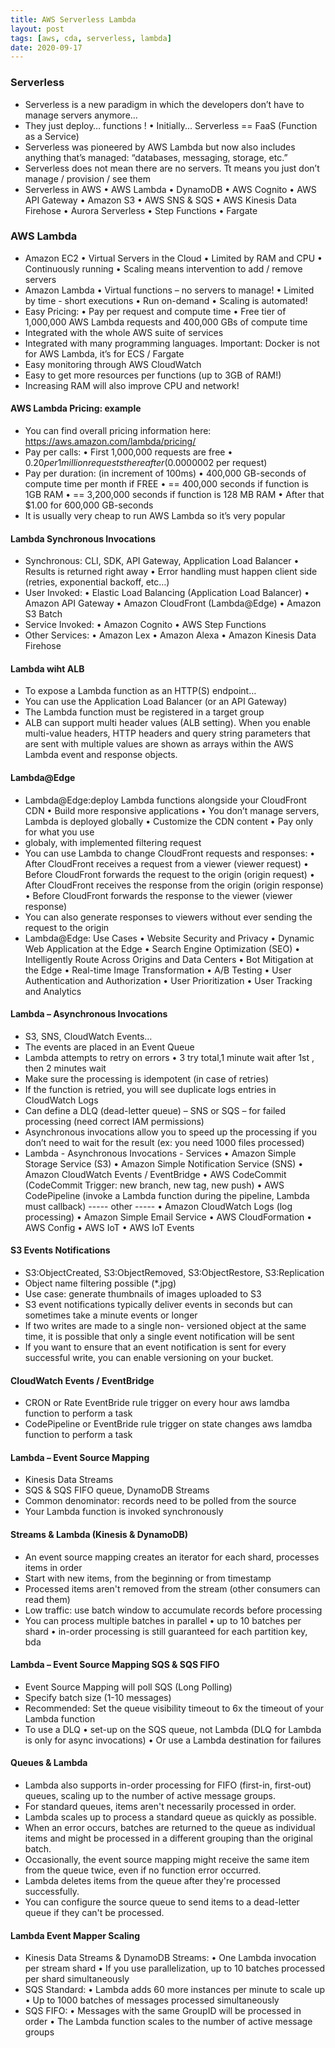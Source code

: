 ```yaml
---
title: AWS Serverless Lambda
layout: post
tags: [aws, cda, serverless, lambda]
date: 2020-09-17
---
```


### Serverless
-	Serverless is a new paradigm in which the developers don’t have to manage servers anymore…
-	They just deploy… functions !
•	Initially... Serverless == FaaS (Function as a Service)
-	Serverless was pioneered by AWS Lambda but now also includes anything that’s managed: “databases, messaging, storage, etc.”
-	Serverless does not mean there are no servers. Tt means you just don’t manage / provision / see them
- Serverless in AWS
•	AWS Lambda
•	DynamoDB
•	AWS Cognito
•	AWS API Gateway
•	Amazon S3
•	AWS SNS & SQS
•	AWS Kinesis Data Firehose
•	Aurora Serverless
•	Step Functions
•	Fargate
### AWS Lambda
- Amazon EC2
• Virtual Servers in the Cloud
• Limited by RAM and CPU
• Continuously running 
•	Scaling means intervention to add / remove servers
- Amazon Lambda
•	Virtual functions – no servers to manage!
•	Limited by time - short executions
•	Run on-demand
•	Scaling is automated!
- Easy Pricing:
•	Pay per request and compute time
•	Free tier of 1,000,000 AWS Lambda requests and 400,000 GBs of compute time
-	Integrated with the whole AWS suite of services
-	Integrated with many programming languages. Important: Docker is not for AWS Lambda, it’s for ECS / Fargate
-	Easy monitoring through AWS CloudWatch
-	Easy to get more resources per functions (up to 3GB of RAM!)
-	Increasing RAM will also improve CPU and network!
#### AWS Lambda Pricing: example
-	You can find overall pricing information here: https://aws.amazon.com/lambda/pricing/
-	Pay per calls:
•	First 1,000,000 requests are free
•	$0.20 per 1 million requests thereafter ($0.0000002 per request)
-	Pay per duration: (in increment of 100ms)
•	400,000 GB-seconds of compute time per month if FREE
•	== 400,000 seconds if function is 1GB RAM
•	== 3,200,000 seconds if function is 128 MB RAM
•	After that $1.00 for 600,000 GB-seconds
-	It is usually very cheap to run AWS Lambda so it’s very popular
#### Lambda Synchronous Invocations
-	Synchronous: CLI, SDK, API Gateway, Application Load Balancer
•	Results is returned right away
•	Error handling must happen client side (retries, exponential backoff, etc…)
-	User Invoked:
•	Elastic Load Balancing (Application Load Balancer)
•	Amazon API Gateway
•	Amazon CloudFront (Lambda@Edge)
•	Amazon S3 Batch
-	Service Invoked:
•	Amazon Cognito
•	AWS Step Functions
-	Other Services:
•	Amazon Lex
•	Amazon Alexa
•	Amazon Kinesis Data Firehose
#### Lambda wiht ALB
-	To expose a Lambda function as an HTTP(S) endpoint…
-	You can use the Application Load Balancer (or an API Gateway)
-	The Lambda function must be registered in a target group
- ALB can support multi header  values (ALB setting). When you enable multi-value headers, HTTP headers and query string parameters that are sent with multiple values are shown as arrays within the AWS Lambda event and response objects.
#### Lambda@Edge
-  Lambda@Edge:deploy Lambda functions alongside your CloudFront CDN
•	Build more responsive applications
•	You don’t manage servers, Lambda is deployed globally
•	Customize the CDN content
•	Pay only for what you use
- globaly, with implemented filtering request
- You can use Lambda to change CloudFront requests and responses:
•	After CloudFront receives a request from a viewer (viewer request)
•	Before CloudFront forwards the request to the origin (origin request)
•	After CloudFront receives the response from the origin (origin response)
•	Before CloudFront forwards the response to the viewer (viewer response)
- You can also generate responses to viewers without ever sending the request to the origin
- Lambda@Edge: Use Cases
•	Website Security and Privacy
•	Dynamic Web Application at the Edge
•	Search Engine Optimization (SEO)
•	Intelligently Route Across Origins and Data Centers
•	Bot Mitigation at the Edge
•	Real-time Image Transformation
•	A/B Testing
•	User Authentication and Authorization
•	User Prioritization
•	User Tracking and Analytics
#### Lambda – Asynchronous Invocations
- S3, SNS, CloudWatch Events…
-	The events are placed in an Event Queue
-	Lambda attempts to retry on errors
• 3 try total,1 minute wait after 1st , then 2 minutes wait
-	Make sure the processing is idempotent (in case of retries)
- If the function is retried, you will see duplicate logs entries in CloudWatch Logs
-	Can define a DLQ (dead-letter queue) – SNS or SQS – for failed processing (need correct IAM permissions)
-	Asynchronous invocations allow you to speed up the processing if you don’t need to wait for the result (ex: you need 1000 files processed)
- Lambda - Asynchronous Invocations - Services
•	Amazon Simple Storage Service (S3)
•	Amazon Simple Notification Service (SNS)
•	Amazon CloudWatch Events / EventBridge
•	AWS CodeCommit (CodeCommit Trigger: new branch, new tag, new push)
•	AWS CodePipeline (invoke a Lambda function during the pipeline, Lambda must callback)
----- other -----
•	Amazon CloudWatch Logs (log processing)
•	Amazon Simple Email Service
•	AWS CloudFormation
•	AWS Config
•	AWS IoT
•	AWS IoT Events

#### S3 Events Notifications
-	S3:ObjectCreated, S3:ObjectRemoved, S3:ObjectRestore, S3:Replication
-	Object name filtering possible (*.jpg)
-	Use case: generate thumbnails of images uploaded to S3
-	S3 event notifications typically deliver events
in seconds but can sometimes take a minute events or longer
-	If two writes are made to a single non- versioned object at the same time, it is possible that only a single event notification will be sent
-	If you want to ensure that an event notification is sent for every successful write, you can enable versioning on your bucket.
#### CloudWatch Events / EventBridge
- CRON or Rate EventBride rule trigger on every  hour aws lamdba function to perform a task
- CodePipeline or  EventBride rule trigger on state changes aws lamdba function to perform a task
#### Lambda – Event Source Mapping
- Kinesis Data Streams
-	SQS & SQS FIFO queue, DynamoDB Streams
-	Common denominator: records need to be polled from the source
-	Your Lambda function is invoked synchronously
#### Streams & Lambda	(Kinesis & DynamoDB)
- An event source mapping creates an iterator for each shard, processes items in order
-	Start with new items, from the beginning or from timestamp
-	Processed items aren't removed from the stream (other consumers can read them)
-	Low traffic: use batch window to accumulate records before processing
-	You can process multiple batches in parallel
•	up to 10 batches per shard
•	in-order processing is still guaranteed for each partition key,
bda
#### Lambda – Event Source Mapping SQS & SQS FIFO
- Event Source Mapping will poll SQS (Long Polling)
-	Specify batch size (1-10 messages)
-	Recommended: Set the queue visibility timeout to 6x the timeout of your Lambda function
-	To use a DLQ
•	set-up on the SQS queue, not Lambda (DLQ for Lambda is only for async invocations)
•	Or use a Lambda destination for failures
#### Queues & Lambda
-	Lambda also supports in-order processing for FIFO (first-in, first-out) queues,
scaling up to the number of active message groups.
-	For standard queues, items aren't necessarily processed in order.
-	Lambda scales up to process a standard queue as quickly as possible.
-	When an error occurs, batches are returned to the queue as individual items and might be processed in a different grouping than the original batch.
-	Occasionally, the event source mapping might receive the same item from the queue twice, even if no function error occurred.
-	Lambda deletes items from the queue after they're processed successfully.
-	You can configure the source queue to send items to a dead-letter queue if they can't be processed.
#### Lambda	Event	Mapper Scaling
- Kinesis Data Streams & DynamoDB Streams:
•	One Lambda invocation per stream shard
•	If you use parallelization, up to 10 batches processed per shard simultaneously
-	SQS Standard:
•	Lambda adds 60 more instances per minute to scale up
•	Up to 1000 batches of messages processed simultaneously
-	SQS FIFO:
•	Messages with the same GroupID will be processed in order
•	The Lambda function scales to the number of active message groups

